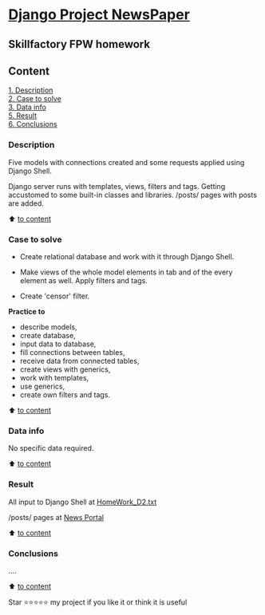 # [Django Project NewsPaper](http://127.0.0.1:8000/posts/)
## Skillfactory FPW homework

## Content  
[1. Description](README.md#Description)  
[2. Case to solve](README.md#Case-to-solve)  
[3. Data info](README.md#Data-info)  
[5. Result](README.md#Result)    
[6. Conclusions](README.md#Conclusions) 

### Description
Five models with connections created and some requests applied using Django Shell.

Django server runs with templates, views, filters and tags. 
Getting accustomed to some built-in classes and libraries.
/posts/ pages with posts are added.

:arrow_up: [to content](README.md#Content)


### Case to solve    
- Create relational database and work with it through Django Shell.

- Make views of the whole model elements in tab and of the every element as well. Apply filters and tags.

- Create 'censor' filter.


**Practice to**     
- describe models,
- create database,
- input data to database,
- fill connections between tables,
- receive data from connected tables,
- create views with generics,
- work with templates,
- use generics,
- create own filters and tags.

:arrow_up: [to content](README.md#Content)


### Data info
No specific data required.
  
:arrow_up: [to content](README.md#Content)


### Result  
All input to Django Shell at [HomeWork_D2.txt](HomeWork_D2.txt) 

/posts/ pages at [News Portal](http://127.0.0.1:8000/posts/)



:arrow_up: [to content](README.md#Content)


### Conclusions  
....

:arrow_up: [to content](README.md#Content)



Star ⭐️⭐️⭐️⭐️️⭐️ my project if you like it or think it is useful
